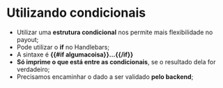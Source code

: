 # Utilizando condicionais

- Utilizar uma **estrutura condicional** nos permite mais flexibilidade no payout;
- Pode utilizar o **if** no Handlebars;
- A sintaxe é **{{#if algumacoisa}}...{{/if}}**
- **Só imprime o que está entre as condicionais**, se o resultado dela for verdadeiro;
- Precisamos encaminhar o dado a ser validado **pelo backend**;
